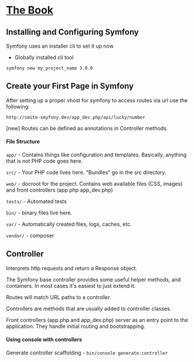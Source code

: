 # [The Book](https://symfony.com/doc/current/book/index.html)

## Installing and Configuring Symfony

Symfony uses an installer cli to set it up now

* Globally installed cli tool

`symfony new my_project_name 3.0.0`

## Create your First Page in Symfony

After setting up a proper vhost for symfony to access routes via url use the following: 

`http://smite-smyfony.dev/app_dev.php/api/lucky/number`

[new] Routes can be defined as annotations in Controller methods.

#### File Structure

`app/` - Contains things like configuration and templates. Basically, anything that is not PHP code goes here.

`src/` - Your PHP code lives here. "Bundles" go in the src directory.

`web/` - docroot for the project. Contains web available files (CSS, images) and front controllers (app.php app_dev.php)

`tests/` - Automated tests

`bin/` - binary files live here.

`var/` - Automatically created files, logs, caches, etc.

`vendor/` - composer 

## Controller

Interprets http requests and return a Response object.

The Symfony base controller provides some useful helper methods, and containers. In most cases it's easiest to just extend it. 

Routes will match URL paths to a controller.

Controllers are methods that are usually added to controller classes.

Front controllers (app.php and app_dev.php) server as an entry point to the application. They handle initial routing and bootstrapping.

#### Using console with controllers

Generate controller scaffolding - `bin/console generate:controller`